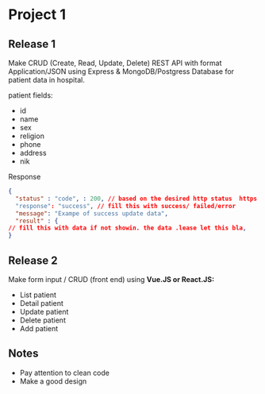 # Project 1

## Release 1

Make CRUD (Create, Read, Update, Delete) REST API with format Application/JSON using Express & MongoDB/Postgress Database for patient data in hospital.

patient fields:
- id
- name
- sex
- religion
- phone
- address
- nik

Response

```json
{
  "status" : "code", : 200, // based on the desired http status  https://en.wikipedia.org/wiki/List_of_HTTP_status_codes
  "response": "success", // fill this with success/ failed/error
  "message": "Exampe of success update data",
  "result" : {
// fill this with data if not showin. the data .lease let this bla,
}
```

## Release 2
Make form input / CRUD (front end) using **Vue.JS or React.JS:**

- List patient
- Detail patient
- Update patient
- Delete patient
- Add patient

## Notes
- Pay attention to clean code
- Make a good design
